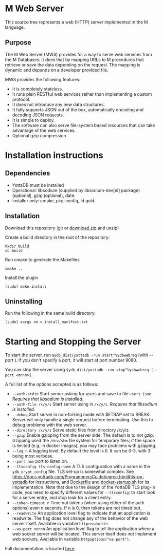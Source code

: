 # M Web Server
This source tree represents a web (HTTP) server implemented in the M language.

## Purpose
The M Web Server (MWS) provides for a way to serve web services from the M
Databases. It does that by mapping URLs to M procedures that retrieve or save
the data depending on the request. The mapping is dynamic and depends on a developer
provided file.

MWS provides the following features:

 - It is completely stateless.
 - It runs plain RESTful web services rather than implementing a custom protocol.
 - It does not introduce any new data structures.
 - It fully supports JSON out of the box, automatically encoding and decoding
   JSON requests.
 - It is simple to deploy.
 - The software can also serve file-system based resources that can take
   advantage of the web services.
 - Optional gzip compression

# Installation instructions
## Dependencies
- YottaDB must be installed
- Operational: libsodium (supplied by libsodium-dev[el] package)(optional), gzip (optional), date. 
- Installer only: cmake, pkg-config, ld.gold.

## Installation
Download this repository (git or [download zip](https://gitlab.com/YottaDB/Util/YDB-Web-Server/-/archive/master/YDB-Web-Server-master.zip) and unzip)

Create a build directory in the root of the repository:

    mkdir build
    cd build

Run cmake to generate the Makefiles

    cmake ..

Install the plugin

    [sudo] make install

## Uninstalling
Run the following in the same build directory:
```
[sudo] xargs rm < install_manifest.txt
```

# Starting and Stopping the Server
To start the server, run `$ydb_dist/yottadb -run start^%ydbwebreq` (with --port <nnnn>). If you don't
specify a port, it will start at port number 9080.

You can stop the server using `$ydb_dist/yottadb -run stop^%ydbwebreq [--port <nnnn>]`.

A full list of the options accepted is as follows:

* `--auth-stdin` Start server asking for users and save to file `users.json`.
  *Requires that libsodium is installed.*
* `--auth-file /x/y/z` Start server using in `/x/y/z`. *Requires that libsodium
  is installed.*
* `--debug` Start server in non-forking mode with $ETRAP set to BREAK. Server
  will only handle a single request before terminating. Use this to debug
  problems with the web server.
* `--directory /x/y/z` Serve static files from directory /x/y/z.
* `--gzip` Enable gzipping from the server side. The default is to not gzip.
  Gzipping used the `/dev/shm` file system for temporary files; if the space is
  limited (e.g. in docker images), you may face problems with gzipping.
* `--log n` A logging level. By default the level is 0. It can be 0-3, with 3
  being most verbose.
* `--port nnn` port to listen on.
* `--tlsconfig tls-config-name` A TLS configuration with a name in the
  `ydb_crypt_config` file. TLS set-up is somewhat complex. See
  https://docs.yottadb.com/ProgrammersGuide/ioproc.html#tls-on-yottadb for
  instructions, and [Dockerfile](Dockerfile) and
  [docker-startup.sh](docker-configuration/docker-startup.sh) for its
  implementation. Note that due to the design of the YottaDB TLS plug-in code,
  you need to specify different values for `--tlsconfig`: to start look for a server
  entry, and stop look for a client entry.
* `--token-timeout n` Time out tokens (when using either of the auth options)
  even n seconds. If n is 0, then tokens are not timed out.
* `--readwrite` An application level flag to indicate that an application is
  readwrite. The flag does not change any of the behavior of the web server
  itself. Available in variable `httpreadwrite`.
* `--ws-port nnnnn` An application level flag to tell the application where
  a web socket server will be located. This server itself does not implement
  web sockets. Available in variable `httpoptions("ws-port")`.

Full documentation is located [here](https://docs.yottadb.com/Plugins/ydbwebserver.html).
